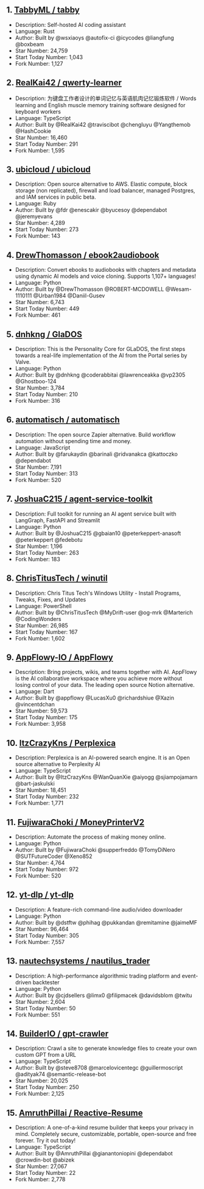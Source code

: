 ## 1. [TabbyML / tabby](https://github.com/TabbyML/tabby)
- Description: Self-hosted AI coding assistant
- Language: Rust
- Author: Built by @wsxiaoys @autofix-ci @icycodes @liangfung @boxbeam
- Star Number: 24,759
- Start Today Number: 1,043
- Fork Number: 1,127

## 2. [RealKai42 / qwerty-learner](https://github.com/RealKai42/qwerty-learner)
- Description: 为键盘工作者设计的单词记忆与英语肌肉记忆锻炼软件 / Words learning and English muscle memory training software designed for keyboard workers
- Language: TypeScript
- Author: Built by @RealKai42 @traviscibot @chengluyu @Yangthemob @HashCookie
- Star Number: 16,460
- Start Today Number: 291
- Fork Number: 1,595

## 3. [ubicloud / ubicloud](https://github.com/ubicloud/ubicloud)
- Description: Open source alternative to AWS. Elastic compute, block storage (non replicated), firewall and load balancer, managed Postgres, and IAM services in public beta.
- Language: Ruby
- Author: Built by @fdr @enescakir @byucesoy @dependabot @jeremyevans
- Star Number: 4,289
- Start Today Number: 273
- Fork Number: 143

## 4. [DrewThomasson / ebook2audiobook](https://github.com/DrewThomasson/ebook2audiobook)
- Description: Convert ebooks to audiobooks with chapters and metadata using dynamic AI models and voice cloning. Supports 1,107+ languages!    
- Language: Python
- Author: Built by @DrewThomasson @ROBERT-MCDOWELL @Wesam-1110111 @Urban1984 @Daniil-Gusev
- Star Number: 6,743
- Start Today Number: 449
- Fork Number: 461

## 5. [dnhkng / GlaDOS](https://github.com/dnhkng/GlaDOS)
- Description: This is the Personality Core for GLaDOS, the first steps towards a real-life implementation of the AI from the Portal series by Valve.
- Language: Python
- Author: Built by @dnhkng @coderabbitai @lawrenceakka @vp2305 @Ghostboo-124
- Star Number: 3,784
- Start Today Number: 210
- Fork Number: 316

## 6. [automatisch / automatisch](https://github.com/automatisch/automatisch)
- Description: The open source Zapier alternative. Build workflow automation without spending time and money.
- Language: JavaScript
- Author: Built by @farukaydin @barinali @ridvanakca @kattoczko @dependabot
- Star Number: 7,191
- Start Today Number: 313
- Fork Number: 520

## 7. [JoshuaC215 / agent-service-toolkit](https://github.com/JoshuaC215/agent-service-toolkit)
- Description: Full toolkit for running an AI agent service built with LangGraph, FastAPI and Streamlit
- Language: Python
- Author: Built by @JoshuaC215 @gbaian10 @peterkeppert-anasoft @peterkeppert @fedebotu
- Star Number: 1,196
- Start Today Number: 263
- Fork Number: 183

## 8. [ChrisTitusTech / winutil](https://github.com/ChrisTitusTech/winutil)
- Description: Chris Titus Tech's Windows Utility - Install Programs, Tweaks, Fixes, and Updates
- Language: PowerShell
- Author: Built by @ChrisTitusTech @MyDrift-user @og-mrk @Marterich @CodingWonders
- Star Number: 26,985
- Start Today Number: 167
- Fork Number: 1,602

## 9. [AppFlowy-IO / AppFlowy](https://github.com/AppFlowy-IO/AppFlowy)
- Description: Bring projects, wikis, and teams together with AI. AppFlowy is the AI collaborative workspace where you achieve more without losing control of your data. The leading open source Notion alternative.
- Language: Dart
- Author: Built by @appflowy @LucasXu0 @richardshiue @Xazin @vincentdchan
- Star Number: 59,573
- Start Today Number: 175
- Fork Number: 3,958

## 10. [ItzCrazyKns / Perplexica](https://github.com/ItzCrazyKns/Perplexica)
- Description: Perplexica is an AI-powered search engine. It is an Open source alternative to Perplexity AI
- Language: TypeScript
- Author: Built by @ItzCrazyKns @WanQuanXie @aiyogg @sjiampojamarn @bart-jaskulski
- Star Number: 18,451
- Start Today Number: 232
- Fork Number: 1,771

## 11. [FujiwaraChoki / MoneyPrinterV2](https://github.com/FujiwaraChoki/MoneyPrinterV2)
- Description: Automate the process of making money online.
- Language: Python
- Author: Built by @FujiwaraChoki @supperfreddo @TomyDiNero @SUTFutureCoder @Xeno852
- Star Number: 4,764
- Start Today Number: 972
- Fork Number: 520

## 12. [yt-dlp / yt-dlp](https://github.com/yt-dlp/yt-dlp)
- Description: A feature-rich command-line audio/video downloader
- Language: Python
- Author: Built by @dstftw @phihag @pukkandan @remitamine @jaimeMF
- Star Number: 96,464
- Start Today Number: 305
- Fork Number: 7,557

## 13. [nautechsystems / nautilus_trader](https://github.com/nautechsystems/nautilus_trader)
- Description: A high-performance algorithmic trading platform and event-driven backtester
- Language: Python
- Author: Built by @cjdsellers @limx0 @filipmacek @davidsblom @twitu
- Star Number: 2,604
- Start Today Number: 50
- Fork Number: 551

## 14. [BuilderIO / gpt-crawler](https://github.com/BuilderIO/gpt-crawler)
- Description: Crawl a site to generate knowledge files to create your own custom GPT from a URL
- Language: TypeScript
- Author: Built by @steve8708 @marcelovicentegc @guillermoscript @adityak74 @semantic-release-bot
- Star Number: 20,025
- Start Today Number: 250
- Fork Number: 2,125

## 15. [AmruthPillai / Reactive-Resume](https://github.com/AmruthPillai/Reactive-Resume)
- Description: A one-of-a-kind resume builder that keeps your privacy in mind. Completely secure, customizable, portable, open-source and free forever. Try it out today!
- Language: TypeScript
- Author: Built by @AmruthPillai @gianantoniopini @dependabot @crowdin-bot @abizek
- Star Number: 27,067
- Start Today Number: 22
- Fork Number: 2,778